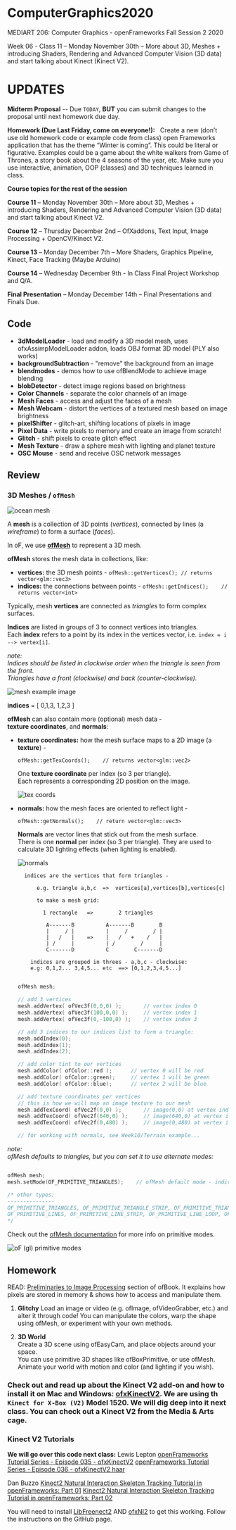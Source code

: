 # ComputerGraphics2020

MEDIART 206: Computer Graphics - openFrameworks
Fall Session 2 2020  

Week 06 - Class 11 – Monday November 30th – More about 3D, Meshes + introducing Shaders, Rendering and Advanced Computer Vision (3D data) and start talking about Kinect (Kinect V2).

# UPDATES

**Midterm Proposal** -- Due  ```TODAY```, **BUT** you can submit changes to the proposal until next homework due day.

**Homework (Due Last Friday, come on everyone!):**
 
Create a new (don’t use old homework code or example code from class) open Frameworks application that has the theme “Winter is coming”. This could be literal or figurative. Examples could be a game about the white walkers from Game of Thrones, a story book about the 4 seasons of the year, etc. Make sure you use interactive, animation, OOP (classes) and 3D techniques learned in class.

**Course topics for the rest of the session**

**Course 11** – Monday November 30th – More about 3D, Meshes + introducing Shaders, Rendering and Advanced Computer Vision (3D data) and start talking about Kinect V2.

**Course 12** – Thursday December 2nd – OfXaddons, Text Input, Image Processing + OpenCV/Kinect V2.

**Course 13** – Monday December 7th – More Shaders, Graphics Pipeline, Kinect, Face Tracking (Maybe Arduino)

**Course 14** – Wednesday December 9th - In Class Final Project Workshop and Q/A.

**Final Presentation** – Monday December 14th – Final Presentations and Finals Due.

## Code

 - **3dModelLoader**  - load and modify a 3D model mesh, uses ofxAssimpModelLoader addon, loads OBJ format 3D model (PLY also works)
  - **backgroundSubtraction**  - "remove" the background from an image
- **blendmodes**  - demos how to use ofBlendMode to achieve image blending
- **blobDetector**  - detect image regions based on brightness
- **Color Channels** - separate the color channels of an image
- **Mesh Faces** - access and adjust the faces of a mesh
- **Mesh Webcam** - distort the vertices of a textured mesh based on image brightness
- **pixelShifter** - glitch-art, shifting locations of pixels in image
- **Pixel Data** - write pixels to memory and create an image from scratch!
- **Glitch** - shift pixels to create glitch effect
- **Mesh Texture** -  draw a sphere mesh with lighting and planet texture
- **OSC Mouse** - send and receive OSC network messages

## Review

### 3D Meshes / `ofMesh`

![ocean mesh](https://www.keithlantz.net/wp-content/uploads/2011/10/waves_dft_lines.jpg)

A **mesh** is a collection of 3D points (_vertices_), connected by lines (a _wireframe_) to form a surface (_faces_).  

In oF, we use **[ofMesh](https://openframeworks.cc/documentation/3d/ofMesh)** to represent a 3D mesh. 

**ofMesh** stores the mesh data in collections, like:

  - **vertices:** the 3D mesh points - `ofMesh::getVertices(); // returns vector<glm::vec3>`
  - **indices:** the connections between points - `ofMesh::getIndices();    // returns vector<int>`

Typically, mesh **vertices** are connected as _triangles_ to form complex surfaces.

**Indices** are listed in groups of 3 to connect vertices into triangles.  
Each **index** refers to a point by its index in the vertices vector, i.e. `index = i --> vertex[i]`.  

_note:  
Indices should be listed in clockwise order when the triangle is seen from the front.  
Triangles have a front (clockwise) and back (counter-clockwise)._

![mesh example image](square_mesh_triangles.png)

**indices** = [ 0,1,3, 1,2,3 ]


**ofMesh** can also contain more (optional) mesh data -  
**texture coordinates**, and **normals**:  

  - **texture coordinates:** how the mesh surface maps to a 2D image (a **texture**) -  

    `ofMesh::getTexCoords();    // returns vector<glm::vec2>`
    
    One **texture coordinate** per index (so 3 per triangle).  
    Each represents a corresponding 2D position on the image.

    ![tex coords](http://www.c-jump.com/bcc/common/Talk3/OpenGL/Wk07_texture/const_images/texturemapping.png)

  - **normals:** how the mesh faces are oriented to reflect light -  

      `ofMesh::getNormals();    // return vector<glm::vec3>` 

    **Normals** are vector lines that stick out from the mesh surface.  
    There is one **normal** per index (so 3 per triangle).
    They are used to calculate 3D lighting effects (when lighting is enabled).

    ![normals](normals.png)
    
    ```
      indices are the vertices that form triangles -

          e.g. triangle a,b,c  =>  vertices[a],vertices[b],vertices[c]

          to make a mesh grid:

            1 rectangle   =>        2 triangles

             A-------B          A-------B        B
             |     / |          |     /        / |
             |   /   |    =>    |   /   +    /   |
             | /     |          | /        /     |
             C-------D          C        C-------D

        indices are grouped in threes - a,b,c - clockwise:
        e.g: 0,1,2... 3,4,5... etc  ==> [0,1,2,3,4,5...]
        
    ```

    ```c++
    ofMesh mesh;

    // add 3 vertices
    mesh.addVertex( ofVec3f(0,0,0) );       // vertex index 0
    mesh.addVertex( ofVec3f(100,0,0) );     // vertex index 1
    mesh.addVertex( ofVec3f(0,-100,0) );    // vertex index 3

    // add 3 indices to our indices list to form a triangle:
    mesh.addIndex(0);
    mesh.addIndex(1);
    mesh.addIndex(2);

    // add color tint to our vertices
    mesh.addColor( ofColor::red );      // vertex 0 will be red
    mesh.addColor( ofColor::green);     // vertex 1 will be green
    mesh.addColor( ofColor::blue);      // vertex 2 will be blue

    // add texture coordinates per vertices
    // this is how we will map an image texture to our mesh
    mesh.addTexCoord( ofVec2f(0,0) );       // image(0,0) at vertex index 0
    mesh.addTexCoord( ofVec2f(640,0) );     // image(640,0) at vertex index 1
    mesh.addTexCoord( ofVec2f(0,480) );     // image(0,480) at vertex index 2

    // for working with normals, see Week10/Terrain example...

    ```

_note:  
ofMesh defaults to triangles, but you can set it to use alternate modes:_

```c++

ofMesh mesh;
mesh.setMode(OF_PRIMITIVE_TRIANGLES);    // ofMesh default mode - individual triangles

/* other types:
---------------
OF_PRIMITIVE_TRIANGLES, OF_PRIMITIVE_TRIANGLE_STRIP, OF_PRIMITIVE_TRIANGLE_FAN, 
OF_PRIMITIVE_LINES, OF_PRIMITIVE_LINE_STRIP, OF_PRIMITIVE_LINE_LOOP, OF_PRIMITIVE_POINTS
*/
```
Check out the [ofMesh documentation](https://openframeworks.cc/documentation/3d/ofMesh/) for more info on primitive modes.

![oF (gl) primitive modes](of_primitive_modes.png)


## Homework

READ:  [Preliminaries to Image Processing](http://openframeworks.cc/ofBook/chapters/image_processing_computer_vision.html#preliminariestoimageprocessing) section of ofBook.  It explains how pixels are stored in memory & shows how to access and manipulate them.

1.  **Glitchy**
  Load an image or video (e.g. ofImage, ofVideoGrabber, etc.) and alter it through code! You can manipulate the colors, warp the shape using ofMesh, or experiment with your own methods.

2.  **3D World**  
  Create a 3D scene using ofEasyCam, and place objects around your space.  
  You can use primitive 3D shapes like ofBoxPrimitive, or use ofMesh.  
  Animate your world with motion and color (and lighting if you wish).


### Check out and read up about the Kinect V2 add-on and how to install it on Mac and Windows: [ofxKinectV2](https://github.com/ofTheo/ofxKinectV2). We are using th ```Kinect for X-Box (V2)``` Model 1520. We will dig deep into it next class. You can check out a Kinect V2 from the Media & Arts cage.


### Kinect V2 Tutorials

**We will go over this code next class:**
Lewis Lepton
[openFrameworks Tutorial Series - Episode 035 - ofxKinectV2](https://www.youtube.com/watch?v=yeBcKppa9UM)
[openFrameworks Tutorial Series - Episode 036 - ofxKinectV2 haar](https://youtu.be/YCduMQTZq_w)

Dan Buzzo
[Kinect2 Natural Interaction Skeleton Tracking Tutorial in openFrameworks: Part 01](https://www.youtube.com/watch?v=HF74L-DvCUE)
[Kinect2 Natural Interaction Skeleton Tracking Tutorial in openFrameworks: Part 02](https://www.youtube.com/watch?v=Hn_onMOUcno)

You will need to install [LibFreenect2](https://github.com/OpenKinect/libfreenect2/) AND [ofxNI2](https://github.com/roymacdonald/ofxNI2 ) to get this working. Follow the instructions on the GitHub page. 


